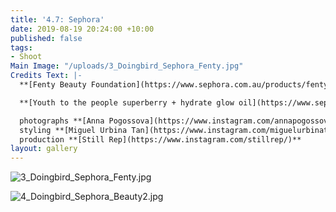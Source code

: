 ```yaml
---
title: '4.7: Sephora'
date: 2019-08-19 20:24:00 +10:00
published: false
tags:
- Shoot
Main Image: "/uploads/3_Doingbird_Sephora_Fenty.jpg"
Credits Text: |-
  **[Fenty Beauty Foundation](https://www.sephora.com.au/products/fenty-pro-filtr-soft-matte-longwear-foundation/v/100)** & **[Match Stix](https://www.sephora.com.au/products/fenty-beauty-match-stix-trio/v/light-100)**, **Reliquia** earrings

  **[Youth to the people superberry + hydrate glow oil](https://www.sephora.com/product/superberry-hydrate-glow-oil-P430146)**

  photographs **[Anna Pogossova](https://www.instagram.com/annapogossova/)** at **[B&A](https://www.instagram.com/barepsau/)**
  styling **[Miguel Urbina Tan](https://www.instagram.com/miguelurbinatan/)**
  production **[Still Rep](https://www.instagram.com/stillrep/)**
layout: gallery
---
```


![3_Doingbird_Sephora_Fenty.jpg](/uploads/3_Doingbird_Sephora_Fenty.jpg)

![4_Doingbird_Sephora_Beauty2.jpg](/uploads/4_Doingbird_Sephora_Beauty2.jpg)